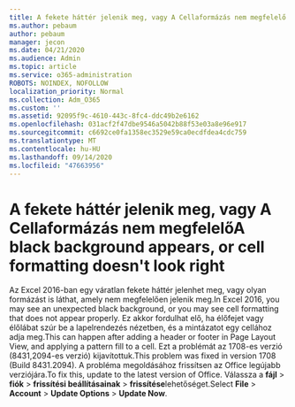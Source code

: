 ```yaml
---
title: A fekete háttér jelenik meg, vagy A Cellaformázás nem megfelelő
ms.author: pebaum
author: pebaum
manager: jecon
ms.date: 04/21/2020
ms.audience: Admin
ms.topic: article
ms.service: o365-administration
ROBOTS: NOINDEX, NOFOLLOW
localization_priority: Normal
ms.collection: Adm_O365
ms.custom: ''
ms.assetid: 92095f9c-4610-443c-8fc4-ddc49b2e6162
ms.openlocfilehash: 031acf2f47dbe9546a5042b88f53e03a8e96e917
ms.sourcegitcommit: c6692ce0fa1358ec3529e59ca0ecdfdea4cdc759
ms.translationtype: MT
ms.contentlocale: hu-HU
ms.lasthandoff: 09/14/2020
ms.locfileid: "47663956"
---
```

# <a name="a-black-background-appears-or-cell-formatting-doesnt-look-right"></a><span data-ttu-id="7cd22-102">A fekete háttér jelenik meg, vagy A Cellaformázás nem megfelelő</span><span class="sxs-lookup"><span data-stu-id="7cd22-102">A black background appears, or cell formatting doesn't look right</span></span>

<span data-ttu-id="7cd22-103">Az Excel 2016-ban egy váratlan fekete háttér jelenhet meg, vagy olyan formázást is láthat, amely nem megfelelően jelenik meg.</span><span class="sxs-lookup"><span data-stu-id="7cd22-103">In Excel 2016, you may see an unexpected black background, or you may see cell formatting that does not appear properly.</span></span> <span data-ttu-id="7cd22-104">Ez akkor fordulhat elő, ha élőfejet vagy élőlábat szúr be a lapelrendezés nézetben, és a mintázatot egy cellához adja meg.</span><span class="sxs-lookup"><span data-stu-id="7cd22-104">This can happen after adding a header or footer in Page Layout View, and applying a pattern fill to a cell.</span></span> <span data-ttu-id="7cd22-105">Ezt a problémát az 1708-es verzió (8431,2094-es verzió) kijavítottuk.</span><span class="sxs-lookup"><span data-stu-id="7cd22-105">This problem was fixed in version 1708 (Build 8431.2094).</span></span> <span data-ttu-id="7cd22-106">A probléma megoldásához frissítsen az Office legújabb verziójára.</span><span class="sxs-lookup"><span data-stu-id="7cd22-106">To fix this, update to the latest version of Office.</span></span> <span data-ttu-id="7cd22-107">Válassza a **fájl** \> **fiók** \> **frissítési beállításainak** \> **frissítése**lehetőséget.</span><span class="sxs-lookup"><span data-stu-id="7cd22-107">Select **File** \> **Account** \> **Update Options** \> **Update Now**.</span></span>
  

